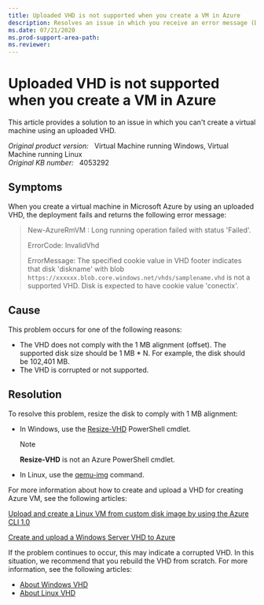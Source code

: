 ```yaml
---
title: Uploaded VHD is not supported when you create a VM in Azure
description: Resolves an issue in which you receive an error message (Disk is expected to have cookie value conectix) when you try to create a virtual machine using an uploaded VHD.
ms.date: 07/21/2020
ms.prod-support-area-path: 
ms.reviewer: 
---
```

# Uploaded VHD is not supported when you create a VM in Azure

This article provides a solution to an issue in which you can't create a virtual machine using an uploaded VHD.

_Original product version:_ &nbsp; Virtual Machine running Windows, Virtual Machine running Linux  
_Original KB number:_ &nbsp; 4053292

## Symptoms

When you create a virtual machine in Microsoft Azure by using an uploaded VHD, the deployment fails and returns the following error message:

> New-AzureRmVM : Long running operation failed with status 'Failed'. 
> 
> ErrorCode: InvalidVhd 
>
> ErrorMessage: The specified cookie value in VHD footer indicates that disk 'diskname' with blob `https://xxxxxx.blob.core.windows.net/vhds/samplename.vhd` is not a supported VHD. Disk is expected to have cookie value 'conectix'. 

## Cause  

This problem occurs for one of the following reasons:

- The VHD does not comply with the 1 MB alignment (offset). The supported disk size should be 1 MB * N. For example, the disk should be 102,401 MB. 
- The VHD is corrupted or not supported. 

## Resolution

To resolve this problem, resize the disk to comply with 1 MB alignment:

- In Windows, use the [Resize-VHD](https://docs.microsoft.com/powershell/module/hyper-v/resize-vhd?view=win10-ps&preserve-view=true) PowerShell cmdlet. 
    > [!NOTE]
    > **Resize-VHD** is not an Azure PowerShell cmdlet. 
- In Linux, use the [qemu-img](https://docs.microsoft.com/azure/virtual-machines/linux/create-upload-generic) command.

For more information about how to create and upload a VHD for creating Azure VM, see the following articles: 

[Upload and create a Linux VM from custom disk image by using the Azure CLI 1.0](https://docs.microsoft.com/azure/virtual-machines/linux/upload-vhd-nodejs)  

[Create and upload a Windows Server VHD to Azure](https://docs.microsoft.com/azure/virtual-machines/windows/classic/createupload-vhd) 

If the problem continues to occur, this may indicate a corrupted VHD. In this situation, we recommend that you rebuild the VHD from scratch. For more information, see the following articles:

- [About Windows VHD](https://docs.microsoft.com/azure/virtual-machines/windows/about-disks-and-vhds#about-vhds)
- [About Linux VHD](https://docs.microsoft.com/azure/virtual-machines/linux/about-disks-and-vhds#about-vhds)
